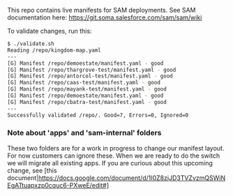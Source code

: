 This repo contains live manifests for SAM deployments.  See SAM documentation here: https://git.soma.salesforce.com/sam/sam/wiki

To validate changes, run this:

```sh
$ ./validate.sh 
Reading /repo/kingdom-map.yaml
---
[G] Manifest /repo/demoestate/manifest.yaml - good
[G] Manifest /repo/thargrove-test/manifest.yaml - good
[G] Manifest /repo/antorcol-test/manifest.yaml - good
[G] Manifest /repo/caas-test/manifest.yaml - good
[G] Manifest /repo/mayank-test/manifest.yaml - good
[G] Manifest /repo/demoestate/manifest.yaml - good
[G] Manifest /repo/cbatra-test/manifest.yaml - good
---
Successfully validated /repo/. Good=7, Errors=0, Ignored=0
```

### Note about 'apps' and 'sam-internal' folders
These two folders are for a work in progress to change our manifest layout.
For now customers can ignore these.  When we are ready to do the switch we will migrate all existing apps.
If you are curious about this upcoming change, see [this document|https://docs.google.com/document/d/1I0Z8zjJD3TVZvzmQSWiNEgATtuapxzp0cquc6-PXweE/edit#]
